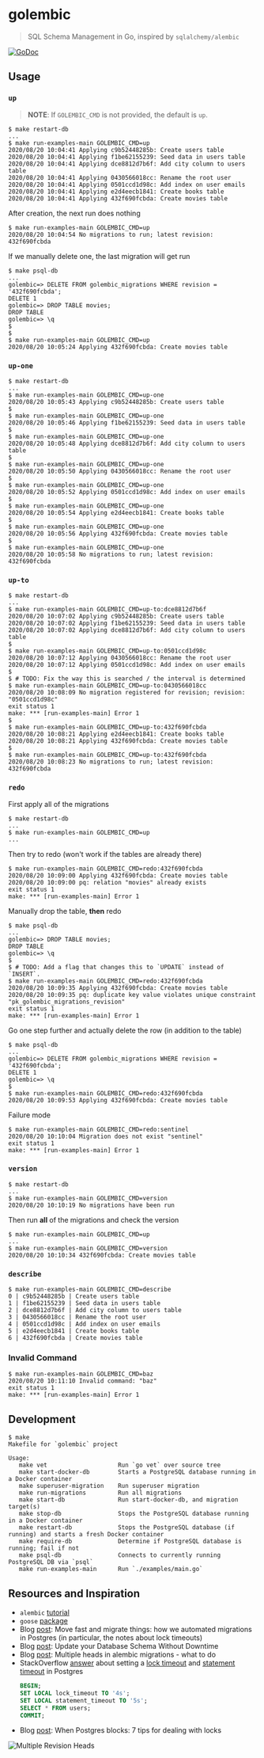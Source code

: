 # golembic

> SQL Schema Management in Go, inspired by `sqlalchemy/alembic`

[![GoDoc][11]][12]

## Usage

### `up`

> **NOTE**: If `GOLEMBIC_CMD` is not provided, the default is `up`.

```
$ make restart-db
...
$ make run-examples-main GOLEMBIC_CMD=up
2020/08/20 10:04:41 Applying c9b52448285b: Create users table
2020/08/20 10:04:41 Applying f1be62155239: Seed data in users table
2020/08/20 10:04:41 Applying dce8812d7b6f: Add city column to users table
2020/08/20 10:04:41 Applying 0430566018cc: Rename the root user
2020/08/20 10:04:41 Applying 0501ccd1d98c: Add index on user emails
2020/08/20 10:04:41 Applying e2d4eecb1841: Create books table
2020/08/20 10:04:41 Applying 432f690fcbda: Create movies table
```

After creation, the next run does nothing

```
$ make run-examples-main GOLEMBIC_CMD=up
2020/08/20 10:04:54 No migrations to run; latest revision: 432f690fcbda
```

If we manually delete one, the last migration will get run

```
$ make psql-db
...
golembic=> DELETE FROM golembic_migrations WHERE revision = '432f690fcbda';
DELETE 1
golembic=> DROP TABLE movies;
DROP TABLE
golembic=> \q
$
$
$ make run-examples-main GOLEMBIC_CMD=up
2020/08/20 10:05:24 Applying 432f690fcbda: Create movies table
```

### `up-one`

```
$ make restart-db
...
$ make run-examples-main GOLEMBIC_CMD=up-one
2020/08/20 10:05:43 Applying c9b52448285b: Create users table
$
$ make run-examples-main GOLEMBIC_CMD=up-one
2020/08/20 10:05:46 Applying f1be62155239: Seed data in users table
$
$ make run-examples-main GOLEMBIC_CMD=up-one
2020/08/20 10:05:48 Applying dce8812d7b6f: Add city column to users table
$
$ make run-examples-main GOLEMBIC_CMD=up-one
2020/08/20 10:05:50 Applying 0430566018cc: Rename the root user
$
$ make run-examples-main GOLEMBIC_CMD=up-one
2020/08/20 10:05:52 Applying 0501ccd1d98c: Add index on user emails
$
$ make run-examples-main GOLEMBIC_CMD=up-one
2020/08/20 10:05:54 Applying e2d4eecb1841: Create books table
$
$ make run-examples-main GOLEMBIC_CMD=up-one
2020/08/20 10:05:56 Applying 432f690fcbda: Create movies table
$
$ make run-examples-main GOLEMBIC_CMD=up-one
2020/08/20 10:05:58 No migrations to run; latest revision: 432f690fcbda
```

### `up-to`

```
$ make restart-db
...
$ make run-examples-main GOLEMBIC_CMD=up-to:dce8812d7b6f
2020/08/20 10:07:02 Applying c9b52448285b: Create users table
2020/08/20 10:07:02 Applying f1be62155239: Seed data in users table
2020/08/20 10:07:02 Applying dce8812d7b6f: Add city column to users table
$
$ make run-examples-main GOLEMBIC_CMD=up-to:0501ccd1d98c
2020/08/20 10:07:12 Applying 0430566018cc: Rename the root user
2020/08/20 10:07:12 Applying 0501ccd1d98c: Add index on user emails
$
$ # TODO: Fix the way this is searched / the interval is determined
$ make run-examples-main GOLEMBIC_CMD=up-to:0430566018cc
2020/08/20 10:08:09 No migration registered for revision; revision: "0501ccd1d98c"
exit status 1
make: *** [run-examples-main] Error 1
$
$ make run-examples-main GOLEMBIC_CMD=up-to:432f690fcbda
2020/08/20 10:08:21 Applying e2d4eecb1841: Create books table
2020/08/20 10:08:21 Applying 432f690fcbda: Create movies table
$
$ make run-examples-main GOLEMBIC_CMD=up-to:432f690fcbda
2020/08/20 10:08:23 No migrations to run; latest revision: 432f690fcbda
```

### `redo`

First apply all of the migrations

```
$ make restart-db
...
$ make run-examples-main GOLEMBIC_CMD=up
...
```

Then try to redo (won't work if the tables are already there)

```
$ make run-examples-main GOLEMBIC_CMD=redo:432f690fcbda
2020/08/20 10:09:00 Applying 432f690fcbda: Create movies table
2020/08/20 10:09:00 pq: relation "movies" already exists
exit status 1
make: *** [run-examples-main] Error 1
```

Manually drop the table, **then** redo

```
$ make psql-db
...
golembic=> DROP TABLE movies;
DROP TABLE
golembic=> \q
$
$ # TODO: Add a flag that changes this to `UPDATE` instead of `INSERT`.
$ make run-examples-main GOLEMBIC_CMD=redo:432f690fcbda
2020/08/20 10:09:35 Applying 432f690fcbda: Create movies table
2020/08/20 10:09:35 pq: duplicate key value violates unique constraint "pk_golembic_migrations_revision"
exit status 1
make: *** [run-examples-main] Error 1
```

Go one step further and actually delete the row (in addition to the table)

```
$ make psql-db
...
golembic=> DELETE FROM golembic_migrations WHERE revision = '432f690fcbda';
DELETE 1
golembic=> \q
$
$ make run-examples-main GOLEMBIC_CMD=redo:432f690fcbda
2020/08/20 10:09:53 Applying 432f690fcbda: Create movies table
```

Failure mode

```
$ make run-examples-main GOLEMBIC_CMD=redo:sentinel
2020/08/20 10:10:04 Migration does not exist "sentinel"
exit status 1
make: *** [run-examples-main] Error 1
```

### `version`

```
$ make restart-db
...
$ make run-examples-main GOLEMBIC_CMD=version
2020/08/20 10:10:19 No migrations have been run
```

Then run **all** of the migrations and check the version

```
$ make run-examples-main GOLEMBIC_CMD=up
...
$ make run-examples-main GOLEMBIC_CMD=version
2020/08/20 10:10:34 432f690fcbda: Create movies table
```

### `describe`

```
$ make run-examples-main GOLEMBIC_CMD=describe
0 | c9b52448285b | Create users table
1 | f1be62155239 | Seed data in users table
2 | dce8812d7b6f | Add city column to users table
3 | 0430566018cc | Rename the root user
4 | 0501ccd1d98c | Add index on user emails
5 | e2d4eecb1841 | Create books table
6 | 432f690fcbda | Create movies table
```

### Invalid Command

```
$ make run-examples-main GOLEMBIC_CMD=baz
2020/08/20 10:11:10 Invalid command: "baz"
exit status 1
make: *** [run-examples-main] Error 1
```

## Development

```
$ make
Makefile for `golembic` project

Usage:
   make vet                    Run `go vet` over source tree
   make start-docker-db        Starts a PostgreSQL database running in a Docker container
   make superuser-migration    Run superuser migration
   make run-migrations         Run all migrations
   make start-db               Run start-docker-db, and migration target(s)
   make stop-db                Stops the PostgreSQL database running in a Docker container
   make restart-db             Stops the PostgreSQL database (if running) and starts a fresh Docker container
   make require-db             Determine if PostgreSQL database is running; fail if not
   make psql-db                Connects to currently running PostgreSQL DB via `psql`
   make run-examples-main      Run `./examples/main.go`

```

## Resources and Inspiration

-   `alembic` [tutorial][1]
-   `goose` [package][2]
-   Blog [post][3]: Move fast and migrate things: how we automated migrations
    in Postgres (in particular, the notes about lock timeouts)
-   Blog [post][4]: Update your Database Schema Without Downtime
-   Blog [post][5]: Multiple heads in alembic migrations - what to do
-   StackOverflow [answer][7] about setting a [lock timeout][8] and
    [statement timeout][9] in Postgres
    ```sql
    BEGIN;
    SET LOCAL lock_timeout TO '4s';
    SET LOCAL statement_timeout TO '5s';
    SELECT * FROM users;
    COMMIT;
    ```
-   Blog [post][10]: When Postgres blocks: 7 tips for dealing with locks

![Multiple Revision Heads][6]

[1]: https://alembic.sqlalchemy.org/en/latest/tutorial.html
[2]: https://github.com/pressly/goose
[3]: https://benchling.engineering/move-fast-and-migrate-things-how-we-automated-migrations-in-postgres-d60aba0fc3d4
[4]: https://thorben-janssen.com/update-database-schema-without-downtime/
[5]: https://blog.jerrycodes.com/multiple-heads-in-alembic-migrations/
[6]: images/multiple-heads.png
[7]: https://stackoverflow.com/a/20963803/1068170
[8]: https://www.postgresql.org/docs/current/runtime-config-client.html#GUC-LOCK-TIMEOUT
[9]: https://www.postgresql.org/docs/current/runtime-config-client.html#GUC-STATEMENT-TIMEOUT
[10]: https://www.citusdata.com/blog/2018/02/22/seven-tips-for-dealing-with-postgres-locks/
[11]: https://godoc.org/github.com/dhermes/golembic?status.svg
[12]: https://godoc.org/github.com/dhermes/golembic
